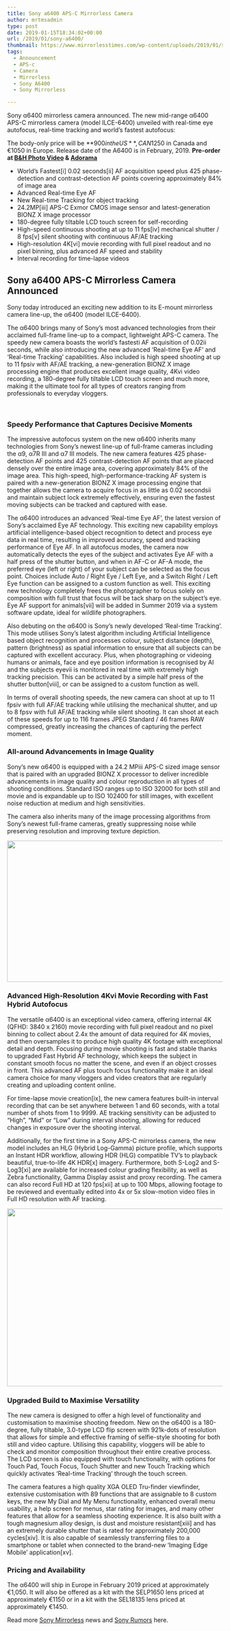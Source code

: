 ```yaml
---
title: Sony a6400 APS-C Mirrorless Camera
author: mrtmsadmin
type: post
date: 2019-01-15T18:34:02+00:00
url: /2019/01/sony-a6400/
thumbnail: https://www.mirrorlesstimes.com/wp-content/uploads/2019/01/sony-a6400-1.jpg
tags:
  - Announcement
  - APS-c
  - Camera
  - Mirrorless
  - Sony A6400
  - Sony Mirrorless

---
```

Sony α6400 mirrorless camera announced. The new mid-range α6400 APS-C mirrorless camera (model ILCE-6400) unveiled with real-time eye autofocus, real-time tracking and world’s fastest autofocus:

The body-only price will be **$900 in the US**, CAN$1250 in Canada and €1050 in Europe. Release date of the A6400 is in February, 2019. **Pre-order at <a href="https://www.bhphotovideo.com/c/product/1453768-REG/sony_ilce_6400_b_alpha_a6400_mirrorless_digital.html/BI/20175/KBID/14249/" target="_new" rel="nofollow" data-wpel-link="external">B&H Photo Video</a> & <a href="https://adorama.evyy.net/c/63923/51926/1036?u=https%3A%2F%2Fwww.adorama.com%2Fisoa6400.html" target="_new" rel="nofollow" data-wpel-link="external">Adorama</a>**<!--more-->

  * World’s Fastest[i] 0.02 seconds[ii] AF acquisition speed plus 425 phase-detection and contrast-detection AF points covering approximately 84% of image area
  * Advanced Real-time Eye AF
  * New Real-time Tracking for object tracking
  * 24.2MP[iii] APS-C Exmor CMOS image sensor and latest-generation BIONZ X image processor
  * 180-degree fully tiltable LCD touch screen for self-recording
  * High-speed continuous shooting at up to 11 fps[iv] mechanical shutter / 8 fps[v] silent shooting with continuous AF/AE tracking
  * High-resolution 4K[vi] movie recording with full pixel readout and no pixel binning, plus advanced AF speed and stability
  * Interval recording for time-lapse videos

## Sony a6400 APS-C Mirrorless Camera Announced

Sony today introduced an exciting new addition to its E-mount mirrorless camera line-up, the α6400 (model ILCE-6400).

The α6400 brings many of Sony’s most advanced technologies from their acclaimed full-frame line-up to a compact, lightweight APS-C camera. The speedy new camera boasts the world’s fastesti AF acquisition of 0.02ii seconds, while also introducing the new advanced ‘Real-time Eye AF’ and ‘Real-time Tracking’ capabilities. Also included is high speed shooting at up to 11 fpsiv with AF/AE tracking, a new-generation BIONZ X image processing engine that produces excellent image quality, 4Kvi video recording, a 180-degree fully tiltable LCD touch screen and much more, making it the ultimate tool for all types of creators ranging from professionals to everyday vloggers.

&nbsp;

### Speedy Performance that Captures Decisive Moments

The impressive autofocus system on the new α6400 inherits many technologies from Sony’s newest line-up of full-frame cameras including the α9, α7R III and α7 III models. The new camera features 425 phase-detection AF points and 425 contrast-detection AF points that are placed densely over the entire image area, covering approximately 84% of the image area. This high-speed, high-performance-tracking AF system is paired with a new-generation BIONZ X image processing engine that together allows the camera to acquire focus in as little as 0.02 secondsii and maintain subject lock extremely effectively, ensuring even the fastest moving subjects can be tracked and captured with ease.

The α6400 introduces an advanced ‘Real-time Eye AF’, the latest version of Sony’s acclaimed Eye AF technology. This exciting new capability employs artificial intelligence-based object recognition to detect and process eye data in real time, resulting in improved accuracy, speed and tracking performance of Eye AF. In all autofocus modes, the camera now automatically detects the eyes of the subject and activates Eye AF with a half press of the shutter button, and when in AF-C or AF-A mode, the preferred eye (left or right) of your subject can be selected as the focus point. Choices include Auto / Right Eye / Left Eye, and a Switch Right / Left Eye function can be assigned to a custom function as well. This exciting new technology completely frees the photographer to focus solely on composition with full trust that focus will be tack sharp on the subject’s eye. Eye AF support for animals[vii] will be added in Summer 2019 via a system software update, ideal for wildlife photographers.

Also debuting on the α6400 is Sony’s newly developed ‘Real-time Tracking’. This mode utilises Sony’s latest algorithm including Artificial Intelligence based object recognition and processes colour, subject distance (depth), pattern (brightness) as spatial information to ensure that all subjects can be captured with excellent accuracy. Plus, when photographing or videoing humans or animals, face and eye position information is recognised by AI and the subjects eyevii is monitored in real time with extremely high tracking precision. This can be activated by a simple half press of the shutter button[viii], or can be assigned to a custom function as well.

In terms of overall shooting speeds, the new camera can shoot at up to 11 fpsiv with full AF/AE tracking while utilising the mechanical shutter, and up to 8 fpsv with full AF/AE tracking while silent shooting. It can shoot at each of these speeds for up to 116 frames JPEG Standard / 46 frames RAW compressed, greatly increasing the chances of capturing the perfect moment.

### All-around Advancements in Image Quality

Sony’s new α6400 is equipped with a 24.2 MPiii APS-C sized image sensor that is paired with an upgraded BIONZ X processor to deliver incredible advancements in image quality and colour reproduction in all types of shooting conditions. Standard ISO ranges up to ISO 32000 for both still and movie and is expandable up to ISO 102400 for still images, with excellent noise reduction at medium and high sensitivities.

The camera also inherits many of the image processing algorithms from Sony’s newest full-frame cameras, greatly suppressing noise while preserving resolution and improving texture depiction.

[<img class="aligncenter size-full wp-image-3079" src="https://i0.wp.com/www.mirrorlesstimes.com/wp-content/uploads/2019/01/sony-a6400-2.jpg?resize=600%2C330&#038;ssl=1" alt="" width="600" height="330" srcset="https://i0.wp.com/www.mirrorlesstimes.com/wp-content/uploads/2019/01/sony-a6400-2.jpg?w=1200&ssl=1 1200w, https://i0.wp.com/www.mirrorlesstimes.com/wp-content/uploads/2019/01/sony-a6400-2.jpg?resize=470%2C258&ssl=1 470w, https://i0.wp.com/www.mirrorlesstimes.com/wp-content/uploads/2019/01/sony-a6400-2.jpg?resize=768%2C422&ssl=1 768w, https://i0.wp.com/www.mirrorlesstimes.com/wp-content/uploads/2019/01/sony-a6400-2.jpg?resize=970%2C533&ssl=1 970w" sizes="(max-width: 600px) 100vw, 600px" data-recalc-dims="1" />][1]

### Advanced High-Resolution 4Kvi Movie Recording with Fast Hybrid Autofocus

The versatile α6400 is an exceptional video camera, offering internal 4K (QFHD: 3840 x 2160) movie recording with full pixel readout and no pixel binning to collect about 2.4x the amount of data required for 4K movies, and then oversamples it to produce high quality 4K footage with exceptional detail and depth. Focusing during movie shooting is fast and stable thanks to upgraded Fast Hybrid AF technology, which keeps the subject in constant smooth focus no matter the scene, and even if an object crosses in front. This advanced AF plus touch focus functionality make it an ideal camera choice for many vloggers and video creators that are regularly creating and uploading content online.

For time-lapse movie creation[ix], the new camera features built-in interval recording that can be set anywhere between 1 and 60 seconds, with a total number of shots from 1 to 9999. AE tracking sensitivity can be adjusted to “High”, “Mid” or “Low” during interval shooting, allowing for reduced changes in exposure over the shooting interval.

Additionally, for the first time in a Sony APS-C mirrorless camera, the new model includes an HLG (Hybrid Log-Gamma) picture profile, which supports an Instant HDR workflow, allowing HDR (HLG) compatible TV’s to playback beautiful, true-to-life 4K HDR[x] imagery. Furthermore, both S-Log2 and S-Log3[xi] are available for increased colour grading flexibility, as well as Zebra functionality, Gamma Display assist and proxy recording. The camera can also record Full HD at 120 fps[xii] at up to 100 Mbps, allowing footage to be reviewed and eventually edited into 4x or 5x slow-motion video files in Full HD resolution with AF tracking.

[<img class="aligncenter size-full wp-image-3080" src="https://i2.wp.com/www.mirrorlesstimes.com/wp-content/uploads/2019/01/sony-a6400-3.jpg?resize=600%2C415&#038;ssl=1" alt="" width="600" height="415" srcset="https://i2.wp.com/www.mirrorlesstimes.com/wp-content/uploads/2019/01/sony-a6400-3.jpg?w=1200&ssl=1 1200w, https://i2.wp.com/www.mirrorlesstimes.com/wp-content/uploads/2019/01/sony-a6400-3.jpg?resize=434%2C300&ssl=1 434w, https://i2.wp.com/www.mirrorlesstimes.com/wp-content/uploads/2019/01/sony-a6400-3.jpg?resize=768%2C531&ssl=1 768w, https://i2.wp.com/www.mirrorlesstimes.com/wp-content/uploads/2019/01/sony-a6400-3.jpg?resize=970%2C671&ssl=1 970w" sizes="(max-width: 600px) 100vw, 600px" data-recalc-dims="1" />][2]

### Upgraded Build to Maximise Versatility

The new camera is designed to offer a high level of functionality and customisation to maximise shooting freedom. New on the α6400 is a 180-degree, fully tiltable, 3.0-type LCD flip screen with 921k-dots of resolution that allows for simple and effective framing of selfie-style shooting for both still and video capture. Utilising this capability, vloggers will be able to check and monitor composition throughout their entire creative process. The LCD screen is also equipped with touch functionality, with options for Touch Pad, Touch Focus, Touch Shutter and new Touch Tracking which quickly activates ‘Real-time Tracking’ through the touch screen.

The camera features a high quality XGA OLED Tru-finder viewfinder, extensive customisation with 89 functions that are assignable to 8 custom keys, the new My Dial and My Menu functionality, enhanced overall menu usability, a help screen for menus, star rating for images, and many other features that allow for a seamless shooting experience. It is also built with a tough magnesium alloy design, is dust and moisture resistant[xiii] and has an extremely durable shutter that is rated for approximately 200,000 cycles[xiv]. It is also capable of seamlessly transferring files to a smartphone or tablet when connected to the brand-new ‘Imaging Edge Mobile’ application[xv].

### Pricing and Availability

The α6400 will ship in Europe in February 2019 priced at approximately €1,050. It will also be offered as a kit with the SELP1650 lens priced at approximately €1150 or in a kit with the SEL18135 lens priced at approximately €1450.

Read more <a href="https://www.mirrorlesstimes.com/tag/sony-mirrorless/" target="_blank" rel="noopener">Sony Mirrorless</a> news and <a href="https://www.dailycameranews.com/tag/sony-rumors/" target="_blank" rel="noopener">Sony Rumors</a> here.

 [1]: https://i0.wp.com/www.mirrorlesstimes.com/wp-content/uploads/2019/01/sony-a6400-2.jpg?ssl=1
 [2]: https://i2.wp.com/www.mirrorlesstimes.com/wp-content/uploads/2019/01/sony-a6400-3.jpg?ssl=1